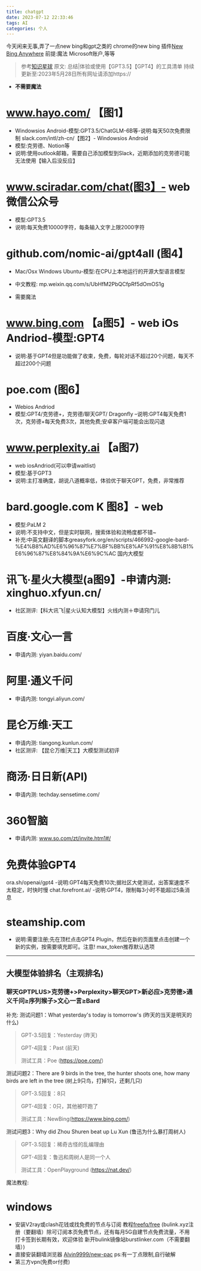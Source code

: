 ```yaml
---
title: chatgpt
date: 2023-07-12 22:33:46
tags: AI
categories: 个人
---
```

今天闲来无事,弄了一点new bing和gpt之类的
chrome的new bing
插件[New Bing Anywhere](https://chrome.google.com/webstore/detail/new-bing-anywhere/hceobhjokpdbogjkplmfjeomkeckkngi)
前提:魔法 Microsoft账户,等等



> 参考[知识星球](https://mp.weixin.qq.com/s/h3gBBohvbv2CQ4fCTjHbPA)
原文:
总结|体验或使用【GPT3.5】【GPT4】的工具清单
持续更新至:2023年5月28日所有网址请添加https://
<!--ShowMeAI社区总结的经典测试3问，可以快速判断模型水平:3个问题!验明GPT-4真身;基于GPT的科研加速技巧汇总;Midjourney神仙教程;印象笔记A....-->

- **不需要魔法**
<!--more-->

# www.hayo.com/ 【图1】
- Windowsios Android-模型:GPT3.5/ChatGLM-6B等-说明:每天50次免费限制
slack.com/intl/zh-cn/【图2】- Windowsios Android
- 模型:克劳德、Notion等
- 说明:使用outlook邮箱，需要自己添加模型到Slack，近期添加的克劳德可能无法使用【输入后没反应】
# www.sciradar.com/chat(图3】- web微信公众号
- 模型:GPT3.5
- 说明:每天免费10000字符，每条输入文字上限2000字符
# github.com/nomic-ai/gpt4all (图4】
- Mac/Osx Windows Ubuntu-模型:在CPU上本地运行的开源大型语言模型
- 中文教程:
mp.weixin.qq.com/s/UbHfM2PbQCfpRf5dOmOS1g

- 需要魔法

# www.bing.com 【a图5】- web iOs Andriod-模型:GPT4
- 说明:基于GPT4但是功能做了收束，免费，每轮对话不超过20个问题，每天不超过200个问题
# poe.com (图6】
- Webios Andriod
- 模型:GPT4/克劳德+，克劳德/聊天GPT/   Dragonfly
–说明:GPT4每天免费1次，克劳德+每天免费3次，其他免费;安卓客户端可能会出现闪退
# www.perplexity.ai 【a图7)
- web iosAndriod(可以申请waitlist)
- 模型:基于GPT3
- 说明:主打准确度，胡说八道概率低，体验优于聊天GPT，免费，非常推荐
# bard.google.com K 图8】- web
- 模型:PaLM 2
- 说明:不支持中文，但是实时联网，搜索体验和流畅度都不错~
- 补充:中英文翻译的脚本greasyfork.org/en/scripts/466992-google-bard-%E4%B8%AD%E6%96%87%E7%BF%BB%E8%AF%91%E8%8B%B1%E6%96%87%E8%84%9A%E6%9C%AC
国内大模型
# 讯飞·星火大模型(a图9】-申请内测: xinghuo.xfyun.cn/
- 社区测评:【科大讯飞|星火认知大模型】火线内测＋申请窍门儿
# 百度·文心一言
- 申请内测: yiyan.baidu.com/
# 阿里·通义千问
- 申请内测: tongyi.aliyun.com/
# 昆仑万维·天工
- 申请内测: tiangong.kunlun.com/
- 社区测评: 【昆仑万维|天工】大模型测试初评
# 商汤·日日新(API)
- 申请内测: techday.sensetime.com/
# 360智脑
- 申请内测: www.so.com/zt/invite.htm1#/
# 免费体验GPT4
ora.sh/openai/gpt4
-说明:GPT4每天免费10次;据社区大佬测试，出答案速度不太稳定，时快时慢
chat.forefront.ai/
-说明:GPT4，限制每3小时不能超过5条消息
# steamship.com
- 说明:需要注册;先在顶栏点击GPT4 Plugin，然后在新的页面里点击创建一个新的实例，按需要填充即可。注意! max_token推荐默认选项

----

## 大模型体验排名（主观排名)
### 聊天GPTPLUS>克劳德+>Perplexity>聊天GPT>新必应>克劳德>通义千问≥序列猴子>文心一言≥Bard
补充: 
测试问题1：What yesterday's today is tomorrow's (昨天的当天是明天的什么)

>GPT-3.5回复：Yesterday (昨天)
>
>GPT-4回复：Past (前天)
>
>测试工具：Poe (https://poe.com/)

测试问题2：There are 9 birds in the tree, the hunter shoots one, how many birds are left in the tree (树上9只鸟，打掉1只，还剩几只)

> GPT-3.5回复：8只
> 
> GPT-4回复：0只，其他被吓跑了
> 
> 测试工具：NewBing(https://www.bing.com/)
> 
测试问题3：Why did Zhou Shuren beat up Lu Xun (鲁迅为什么暴打周树人)

> GPT-3.5回复：稀奇古怪的乱编理由
> 
> GPT-4回复：鲁迅和周树人是同一个人
> 
> 测试工具：OpenPlayground (https://nat.dev/)


魔法教程:
# windows
- 安装V2ray或clash花钱或找免费的节点与订阅
教程[freefq/free](https://github.com/freefq/free)
(bulink.xyz注册（要翻墙）除可订阅本页免费节点，还有每月5G自建节点免费流量，不用打卡签到长期有效，欢迎体验
新开bulink镜像站burstlinker.com（不需要翻墙）)
- 直接安装翻墙浏览器 [Alvin9999/new-pac](https://github.com/Alvin9999/new-pac)  ps:有一丁点限制,自行破解
- 第三方vpn(免费or付费)